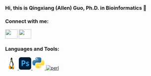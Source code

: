 ### Hi, this is Qingxiang (Allen) Guo, Ph.D. in Bioinformatics 👋

<h3 align="left">Connect with me:</h3>
<p align="left">
<a href="https://twitter.com/QingxiangGuo" target="blank"><img align="center" src="https://cdn.jsdelivr.net/npm/simple-icons@3.0.1/icons/twitter.svg" alt="" height="30" width="40" /></a>
<a href="your link" target="blank"><img align="center" src="https://cdn.jsdelivr.net/npm/simple-icons@3.0.1/icons/linkedin.svg" alt="" height="30" width="40" /></a>

<h3 align="left">Languages and Tools:</h3>
<p align="left"> <a href="https://www.linux.org/" target="_blank"> <img src="https://github.com/qingxiangguo/qingxiangguo/blob/6bc194f522e7f2a7e9e2388391122ac84e9202f7/content/Linux-Logo.png" alt="linux" width="40" height="40"/> </a> <a href="https://www.photoshop.com/en" target="_blank"> <img src="https://github.com/qingxiangguo/qingxiangguo/blob/6bc194f522e7f2a7e9e2388391122ac84e9202f7/content/Adobe_Photoshop_CC_icon.svg.png" alt="photoshop" width="40" height="40"/> </a> <a href="https://www.python.org" target="_blank"> <img src="https://github.com/qingxiangguo/qingxiangguo/blob/6bc194f522e7f2a7e9e2388391122ac84e9202f7/content/Python-logo-notext.svg.png" alt="python" width="40" height="40"/> </a> <a href="https://www.perl.org/" target="_blank"> <img src="https://www.google.com/url?sa=i&url=https%3A%2F%2Ffreebiesupply.com%2Flogos%2Fperl-programming-language-logo%2F&psig=AOvVaw2nupwD8fcIV-RQ-3Qhoa_V&ust=1665697517851000&source=images&cd=vfe&ved=0CAwQjRxqFwoTCKDQ-PrU2_oCFQAAAAAdAAAAABAD" alt="perl" width="40" height="40"/> </a>
